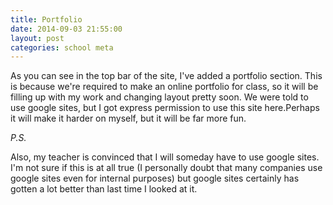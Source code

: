 ```yaml
---
title: Portfolio
date: 2014-09-03 21:55:00
layout: post
categories: school meta
---
```


As you can see in the top bar of the site, I've added a portfolio section. This is because we're required to make an online portfolio for class, so it will be filling up with my work and changing layout pretty soon. We were told to use google sites, but I got express permission to use this site here.Perhaps it will make it harder on myself, but it will be far more fun.

_P.S._

Also, my teacher is convinced that I will someday have to use google sites. I'm not sure if this is at all true (I personally doubt that many companies use google sites even for internal purposes) but google sites certainly has gotten a lot better than last time I looked at it.